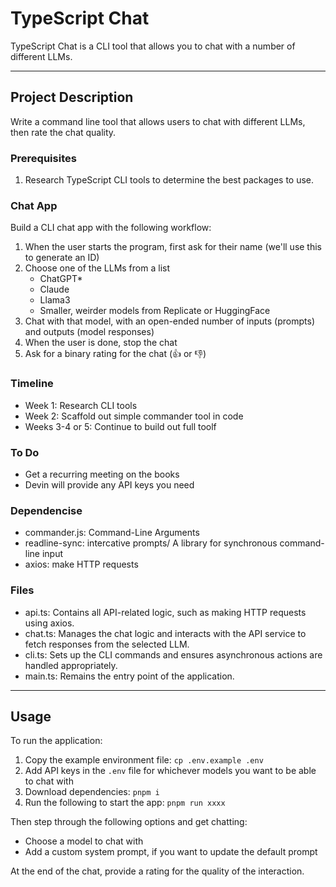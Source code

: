 # TypeScript Chat

TypeScript Chat is a CLI tool that allows you to chat with a number of different LLMs.

---

## Project Description

Write a command line tool that allows users to chat with different LLMs, then rate the chat quality.

### Prerequisites

1. Research TypeScript CLI tools to determine the best packages to use.

### Chat App

Build a CLI chat app with the following workflow:

1. When the user starts the program, first ask for their name (we'll use this to generate an ID)
1. Choose one of the LLMs from a list
   - ChatGPT\*
   - Claude
   - Llama3
   - Smaller, weirder models from Replicate or HuggingFace
1. Chat with that model, with an open-ended number of inputs (prompts) and outputs (model responses)
1. When the user is done, stop the chat
1. Ask for a binary rating for the chat (👍 or 👎)

### Timeline

- Week 1: Research CLI tools
- Week 2: Scaffold out simple commander tool in code
- Weeks 3-4 or 5: Continue to build out full toolf

### To Do

- Get a recurring meeting on the books
- Devin will provide any API keys you need

### Dependencise

- commander.js: Command-Line Arguments
- readline-sync: intercative prompts/ A library for synchronous command-line input
- axios: make HTTP requests

### Files

- api.ts: Contains all API-related logic, such as making HTTP requests using axios.
- chat.ts: Manages the chat logic and interacts with the API service to fetch responses from the selected LLM.
- cli.ts: Sets up the CLI commands and ensures asynchronous actions are handled appropriately.
- main.ts: Remains the entry point of the application.

---

## Usage

To run the application:

1. Copy the example environment file: `cp .env.example .env`
1. Add API keys in the `.env` file for whichever models you want to be able to chat with
1. Download dependencies: `pnpm i`
1. Run the following to start the app: `pnpm run xxxx`

Then step through the following options and get chatting:

- Choose a model to chat with
- Add a custom system prompt, if you want to update the default prompt

At the end of the chat, provide a rating for the quality of the interaction.
